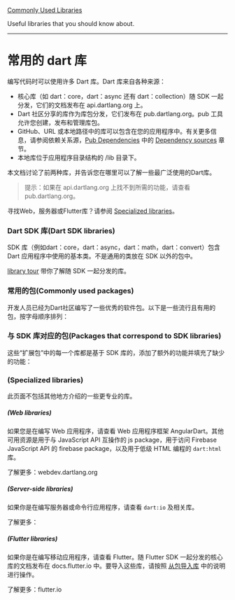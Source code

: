 [Commonly Used Libraries](https://www.dartlang.org/guides/libraries/useful-libraries)

Useful libraries that you should know about.

---

# 常用的 dart 库

编写代码时可以使用许多 Dart 库。Dart 库来自各种来源：
* 核心库（如 dart：core，dart：async 还有 dart：collection）随 SDK 一起分发，它们的文档发布在 api.dartlang.org 上。
* Dart 社区分享的库作为库包分发，它们发布在 pub.dartlang.org。pub 工具允许您创建，发布和管理库包。
* GitHub、URL 或本地路径中的库可以包含在您的应用程序中。有关更多信息，请参阅依赖关系源，[Pub Dependencies](http://www.dartdoc.cn/tools/pub/dependencies) 中的 [Dependency sources](http://www.dartdoc.cn/tools/pub/dependencies#dependency-sources) 章节。
* 本地库位于应用程序目录结构的 /lib 目录下。

本文档讨论了前两种库，并告诉您在哪里可以了解一些最广泛使用的Dart库。

> 提示：如果在 api.dartlang.org 上找不到所需的功能，请查看 pub.dartlang.org。

寻找Web，服务器或Flutter库？请参阅 [Specialized libraries](xx)。

### Dart SDK 库(Dart SDK libraries)

SDK 库（例如dart：core，dart：async，dart：math，dart：convert）包含 Dart 应用程序中使用的基本类。不是通用的类放在 SDK 以外的包中。

[library tour]() 带你了解随 SDK 一起分发的库。
 
### 常用的包(Commonly used packages)

开发人员已经为Dart社区编写了一些优秀的软件包。以下是一些流行且有用的包，按字母顺序排列：

### 与 SDK 库对应的包(Packages that correspond to SDK libraries)

这些“扩展包”中的每一个库都是基于 SDK 库的，添加了额外的功能并填充了缺少的功能：

### (Specialized libraries)

此页面不包括其他地方介绍的一些更专业的库。

##### (Web libraries)

如果您是在编写 Web 应用程序，请查看 Web 应用程序框架 AngularDart。其他可用资源是用于与 JavaScript API 互操作的 js package，用于访问 Firebase JavaScript API 的 firebase package，以及用于低级 HTML 编程的 `dart:html` 库。

了解更多：webdev.dartlang.org

##### (Server-side libraries)

如果你是在编写服务器或命令行应用程序，请查看 `dart:io` 及相关库。

了解更多：

##### (Flutter libraries)

如果你是在编写移动应用程序，请查看 Flutter。随 Flutter SDK 一起分发的核心库的文档发布在 docs.flutter.io 中。要导入这些库，请按照 [从包导入库]() 中的说明进行操作。

了解更多：flutter.io
